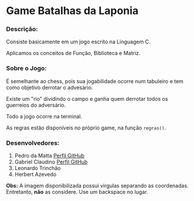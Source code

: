 # Game Batalhas da Laponia

### Descrição:
 Consiste basicamente em um jogo escrito na Linguagem C.
 
 Aplicamos os conceitos de Função, Biblioteca e Matriz.

### Sobre o Jogo:
 É semelhante ao chess, pois sua jogabilidade ocorre num tabuleiro e tem como objetivo derrotar o advesário.
 
 Existe um "rio" dividindo o campo e ganha quem derrotar todos os guerreios do adversário.
 
 Todo a jogo ocorre na terminal.
 
 As regras estão disponíveis no próprio game, na função `regras()`.
 

 ### Desenvolvedores:
 1. Pedro da Matta [Perfil GitHub](https://github.com/biembouash)
 2. Gabriel Claudino [Perfil GitHub](https://github.com/Claudino2001)
 3. Leonardo Trinchão
 4. Herbert Azevedo
 
 
 **Obs:** A imagem disponibilizada possui virgulas separando as coordenadas. Entretanto, **não** as considere. Use um backspace no lugar.
